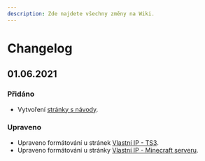 ```yaml
---
description: Zde najdete všechny změny na Wiki.‌
---
```


# Changelog

## 01.06.2021

### ‌Přidáno

* Vytvoření [stránky s návody](https://navody.batcore.eu/).

### Upraveno <a id="upraveno"></a>

* Upraveno formátování u stránek [Vlastní IP - TS3](https://navody.batcore.eu/ts3/untitled).
* Upraveno formátování u stránky [Vlastní IP - Minecraft serveru](https://navody.batcore.eu/minecraft-1/vlastni-ip-minecraft-serveru).

